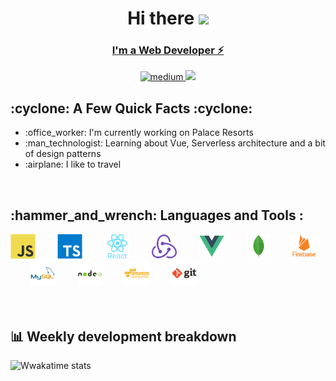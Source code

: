
<div id="badges" align="center">
  <h1> Hi there <a href="https://www.gautamkrishnar.com/"><img src="https://media.giphy.com/media/hvRJCLFzcasrR4ia7z/giphy.gif" width="25px"> </h1>
  <h3> I'm a Web Developer ⚡</h3>
  <a href="mailto:arturojimenezrreyes@gmail.com">
    <img  alt="medium" src="https://img.shields.io/badge/Gmail-D14836?style=for-the-badge&logo=gmail&logoColor=white" /> 
  </a>
  <a href="https://www.linkedin.com/in/arturo-jiménez-reyes-8389901b0">
    <img aalt="medium" src="https://img.shields.io/badge/LinkedIn-0077B5?style=for-the-badge&logo=linkedin&logoColor=white" />
  </a>  
</div>

<h2>:cyclone: A Few Quick Facts :cyclone:</h2>
 <ul>
  <li>:office_worker:
  I'm currently working on Palace Resorts
  </li>
  <li>:man_technologist: Learning about Vue, Serverless architecture and a bit of design patterns</li>
  <li>:airplane: I like to travel </li>
 </ul>

<br/>
<h2>
:hammer_and_wrench: Languages and Tools :
</h2>

<div>
    <img src="https://github.com/devicons/devicon/blob/master/icons/javascript/javascript-original.svg" title="JavaScript" alt="JavaScript" width="40" height="40"/>
    &nbsp;&nbsp;&nbsp;    &nbsp;&nbsp;&nbsp;
    <img src="https://github.com/devicons/devicon/blob/master/icons/typescript/typescript-original.svg" title="TypeScript" alt="TypeScript" width="40" height="40"/>
     &nbsp;&nbsp;&nbsp;    &nbsp;&nbsp;&nbsp;
    <img src="https://github.com/devicons/devicon/blob/master/icons/react/react-original-wordmark.svg" title="React" alt="React" width="40" height="40"/>
     &nbsp;&nbsp;&nbsp;    &nbsp;&nbsp;&nbsp;
    <img src="https://github.com/devicons/devicon/blob/master/icons/redux/redux-original.svg" title="Redux" alt="Redux " width="40" height="40"/>
    &nbsp;&nbsp;&nbsp;    &nbsp;&nbsp;&nbsp;
    <img src="https://github.com/devicons/devicon/blob/master/icons/vuejs/vuejs-original.svg" title="Redux" alt="Redux " width="40" height="40"/>
    &nbsp;&nbsp;&nbsp;    &nbsp;&nbsp;&nbsp;
    <img src="https://raw.githubusercontent.com/devicons/devicon/master/icons/mongodb/mongodb-original.svg" alt="mongodb" width="40" height="40" />
    &nbsp;&nbsp;    &nbsp;&nbsp;&nbsp;
    <img src="https://github.com/devicons/devicon/blob/master/icons/firebase/firebase-plain-wordmark.svg" title="Firebase" alt="Firebase" width="40" height="40"/>
    &nbsp;&nbsp;&nbsp;    &nbsp;&nbsp;&nbsp;
    <img src="https://github.com/devicons/devicon/blob/master/icons/mysql/mysql-original-wordmark.svg" title="MySQL"  alt="MySQL" width="40" height="40"/>
    &nbsp;&nbsp;&nbsp;    &nbsp;&nbsp;&nbsp;
    <img src="https://github.com/devicons/devicon/blob/master/icons/nodejs/nodejs-original-wordmark.svg" title="NodeJS" alt="NodeJS" width="40" height="40"/>
    &nbsp;&nbsp;&nbsp;    &nbsp;&nbsp;&nbsp;
    <img src="https://github.com/devicons/devicon/blob/master/icons/amazonwebservices/amazonwebservices-plain-wordmark.svg" title="AWS" alt="AWS" width="40" height="40"/>
    &nbsp;&nbsp;&nbsp;    &nbsp;&nbsp;&nbsp;
    <img src="https://github.com/devicons/devicon/blob/master/icons/git/git-original-wordmark.svg" title="Git" **alt="Git" width="40" height="40"/>
</div>
<br/>
<br/>
  
  

  
<h2>📊 Weekly development breakdown</h2>

![Wwakatime stats](https://github-readme-stats-taupe-two.vercel.app/api/wakatime?username=Arthurjim&hide_title=true&hide_border=true&langs_count=5&bg_color=00000000&text_color=777)


